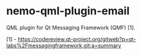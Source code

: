 nemo-qml-plugin-email
=====================

QML plugin for Qt Messaging Framework (QMF) [1].

 [1] - https://codereview.qt-project.org/gitweb?p=qt-labs%2Fmessagingframework.git;a=summary

